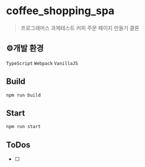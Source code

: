 # coffee_shopping_spa

> 프로그래머스 과제테스트 커피 주문 페이지 만들기 클론

## ⚙개발 환경

`TypeScript` `Webpack` `VanillaJS`

## Build

```
npm run build
```

## Start

```
npm run start
```

## ToDos

- [ ]

